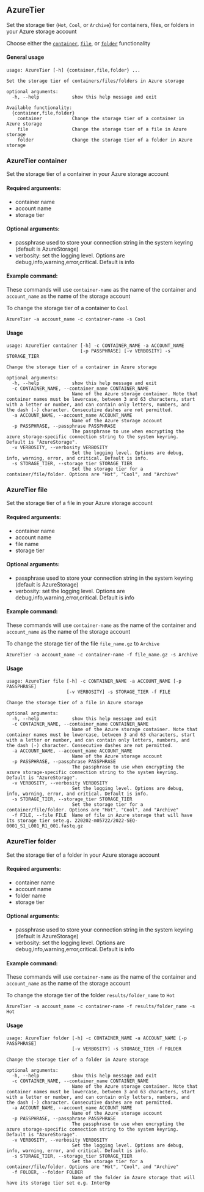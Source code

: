 ## AzureTier

Set the storage tier (`Hot`, `Cool`, or `Archive`) for containers, files, or folders in your Azure storage account

Choose either the [`container`](#azuretier-container), [`file`](#azuretier-file), or  [`folder`](#azuretier-folder) functionality

#### General usage

```
usage: AzureTier [-h] {container,file,folder} ...

Set the storage tier of containers/files/folders in Azure storage

optional arguments:
  -h, --help            show this help message and exit

Available functionality:
  {container,file,folder}
    container           Change the storage tier of a container in Azure storage
    file                Change the storage tier of a file in Azure storage
    folder              Change the storage tier of a folder in Azure storage
```

### AzureTier container

Set the storage tier of a container in your Azure storage account

#### Required arguments:
- container name
- account name
- storage tier

#### Optional arguments:
- passphrase used to store your connection string in the system keyring (default is AzureStorage)
- verbosity: set the logging level. Options are debug,info,warning,error,critical. Default is info

#### Example command:

These commands will use `container-name` as the name of the container and `account_name` as the name of the storage account

To change the storage tier of a container to `Cool`

`AzureTier -a account_name -c container-name -s Cool`

#### Usage

```
usage: AzureTier container [-h] -c CONTAINER_NAME -a ACCOUNT_NAME
                           [-p PASSPHRASE] [-v VERBOSITY] -s STORAGE_TIER

Change the storage tier of a container in Azure storage

optional arguments:
  -h, --help            show this help message and exit
  -c CONTAINER_NAME, --container_name CONTAINER_NAME
                        Name of the Azure storage container. Note that container names must be lowercase, between 3 and 63 characters, start with a letter or number, and can contain only letters, numbers, and the dash (-) character. Consecutive dashes are not permitted.
  -a ACCOUNT_NAME, --account_name ACCOUNT_NAME
                        Name of the Azure storage account
  -p PASSPHRASE, --passphrase PASSPHRASE
                        The passphrase to use when encrypting the azure storage-specific connection string to the system keyring. Default is "AzureStorage".
  -v VERBOSITY, --verbosity VERBOSITY
                        Set the logging level. Options are debug, info, warning, error, and critical. Default is info.
  -s STORAGE_TIER, --storage_tier STORAGE_TIER
                        Set the storage tier for a container/file/folder. Options are "Hot", "Cool", and "Archive"
```

### AzureTier file

Set the storage tier of a file in your Azure storage account

#### Required arguments:
- container name
- account name
- file name
- storage tier

#### Optional arguments:
- passphrase used to store your connection string in the system keyring (default is AzureStorage)
- verbosity: set the logging level. Options are debug,info,warning,error,critical. Default is info

#### Example command:

These commands will use `container-name` as the name of the container and `account_name` as the name of the storage account

To change the storage tier of the file `file_name.gz` to `Archive`

`AzureTier -a account_name -c container-name -f file_name.gz -s Archive`

#### Usage

```
usage: AzureTier file [-h] -c CONTAINER_NAME -a ACCOUNT_NAME [-p PASSPHRASE]
                      [-v VERBOSITY] -s STORAGE_TIER -f FILE

Change the storage tier of a file in Azure storage

optional arguments:
  -h, --help            show this help message and exit
  -c CONTAINER_NAME, --container_name CONTAINER_NAME
                        Name of the Azure storage container. Note that container names must be lowercase, between 3 and 63 characters, start with a letter or number, and can contain only letters, numbers, and the dash (-) character. Consecutive dashes are not permitted.
  -a ACCOUNT_NAME, --account_name ACCOUNT_NAME
                        Name of the Azure storage account
  -p PASSPHRASE, --passphrase PASSPHRASE
                        The passphrase to use when encrypting the azure storage-specific connection string to the system keyring. Default is "AzureStorage".
  -v VERBOSITY, --verbosity VERBOSITY
                        Set the logging level. Options are debug, info, warning, error, and critical. Default is info.
  -s STORAGE_TIER, --storage_tier STORAGE_TIER
                        Set the storage tier for a container/file/folder. Options are "Hot", "Cool", and "Archive"
  -f FILE, --file FILE  Name of file in Azure storage that will have its storage tier sete.g. 220202-m05722/2022-SEQ-0001_S1_L001_R1_001.fastq.gz
```

### AzureTier folder

Set the storage tier of a folder in your Azure storage account

#### Required arguments:
- container name
- account name
- folder name
- storage tier

#### Optional arguments:
- passphrase used to store your connection string in the system keyring (default is AzureStorage)
- verbosity: set the logging level. Options are debug,info,warning,error,critical. Default is info

#### Example command:

These commands will use `container-name` as the name of the container and `account_name` as the name of the storage account

To change the storage tier of the folder `results/folder_name` to `Hot`

`AzureTier -a account_name -c container-name -f results/folder_name -s Hot`

#### Usage

```
usage: AzureTier folder [-h] -c CONTAINER_NAME -a ACCOUNT_NAME [-p PASSPHRASE]
                        [-v VERBOSITY] -s STORAGE_TIER -f FOLDER

Change the storage tier of a folder in Azure storage

optional arguments:
  -h, --help            show this help message and exit
  -c CONTAINER_NAME, --container_name CONTAINER_NAME
                        Name of the Azure storage container. Note that container names must be lowercase, between 3 and 63 characters, start with a letter or number, and can contain only letters, numbers, and the dash (-) character. Consecutive dashes are not permitted.
  -a ACCOUNT_NAME, --account_name ACCOUNT_NAME
                        Name of the Azure storage account
  -p PASSPHRASE, --passphrase PASSPHRASE
                        The passphrase to use when encrypting the azure storage-specific connection string to the system keyring. Default is "AzureStorage".
  -v VERBOSITY, --verbosity VERBOSITY
                        Set the logging level. Options are debug, info, warning, error, and critical. Default is info.
  -s STORAGE_TIER, --storage_tier STORAGE_TIER
                        Set the storage tier for a container/file/folder. Options are "Hot", "Cool", and "Archive"
  -f FOLDER, --folder FOLDER
                        Name of the folder in Azure storage that will have its storage tier set e.g. InterOp
```